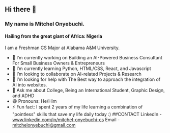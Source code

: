 ## Hi there 👋


### My name is Mitchel Onyebuchi. 
#### Hailing from the great giant of Africa: Nigeria
I am a Freshman CS Major at Alabama A&M University. 

- 🔭 I’m currently working on Building an AI-Powered Business Consultant For Small Business Owners & Entrepreneurs
- 🌱 I’m currently learning Python, HTML/CSS, React, and Javascript
- 👯 I’m looking to collaborate on AI-related Projects & Research
- 🤔 I’m looking for help with The Best way to approach the integration of AI into websites.
- 💬 Ask me about College, Being an International Student, Graphic Design, and ADHD
- 😄 Pronouns: He/Him
- ⚡ Fun fact: I spent 2 years of my life learning a combination of "pointless" skills that save my life daily today :)
##CONTACT
LinkedIn - www.linkedin.com/in/mitchel-onyebuchi-cs
Email - mitchelonyebuchi@gmail.com
